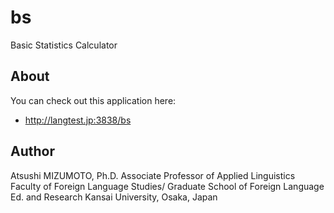 bs
==

Basic Statistics Calculator


## About
You can check out this application here:
- http://langtest.jp:3838/bs

## Author
Atsushi MIZUMOTO, Ph.D.
Associate Professor of Applied Linguistics
Faculty of Foreign Language Studies/
Graduate School of Foreign Language Ed. and Research
Kansai University, Osaka, Japan
